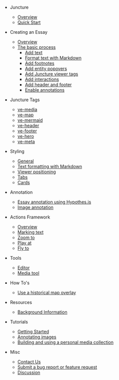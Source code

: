 - Juncture

  - [Overview](/)
  - [Quick Start](/quick-start)

- Creating an Essay 
  - [Overview](/creating-an-essay?id=overview)
  - [The basic process](/creating-an-essay?id=the-basic-process)
    - [Add text](/creating-an-essay?id=add-text)
    - [Format text with Markdown](/creating-an-essay?id=format-text-with-markdown)
    - [Add footnotes](/creating-an-essay?id=add-footnotes)
    - [Add entity popovers](/creating-an-essay?id=add-entity-popovers)
    - [Add Juncture viewer tags](/creating-an-essay?id=add-juncture-viewer-tags)
    - [Add interactions](/creating-an-essay?id=add-interactions)
    - [Add header and footer](/creating-an-essay?id=add-header-and-footer)
    - [Enable annotations](/creating-an-essay?id=enable-annotations)

- Juncture Tags
  - [ve-media](/components/media)
  - [ve-map](/components/map)
  - [ve-mermaid](/components/mermaid)
  - [ve-header](/components/header)
  - [ve-footer](/components/footer)
  - [ve-hero](/components/hero)
  - [ve-meta](/components/meta)

- Styling
  - [General](/styling/general)
  - [Text formatting with Markdown](/styling/markdown)
  - [Viewer positioning](/styling/viewer-positioning)
  - [Tabs](/styling/tabs)
  - [Cards](/styling/cards)

- Annotation
  - [Essay annotation using Hypothes.is](/annotation/essay-annotation)
  - [Image annotation](/annotation/image-annotation)

- Actions Framework
  - [Overview](/actions/overview)
  - [Marking text](/actions/marking-text)
  - [Zoom to](/actions/zoom-to)
  - [Play at](/actions/play-at)
  - [Fly to](/actions/fly-to)

- Tools
  - [Editor](/tools/editor)
  - [Media tool](/tools/media-tool)

- How To's
  - [Use a historical map overlay](/howto/historical-map)

- Resources
  - [Background Information](/background)

- Tutorials
  - [Getting Started](/tutorials/getting-started)
  - [Annotating images](/tutorials/annotating-images)
  - [Building and using a personal media collection](/tutorials/media-collection)

- Misc
  - [Contact Us](/contact)
  - [Submit a bug report or feature request](/issues)
  - [Discussion](/discussion)
